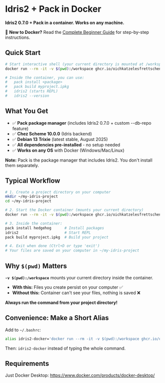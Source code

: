 # Idris2 + Pack in Docker

**Idris2 0.7.0 + Pack in a container. Works on any machine.**

📘 **New to Docker?** Read the [Complete Beginner Guide](BEGINNER_GUIDE.md) for step-by-step instructions.

## Quick Start

```bash
# Start interactive shell (your current directory is mounted at /workspace inside)
docker run --rm -it -v $(pwd):/workspace ghcr.io/oichkatzelesfrettschen/idris2-pack-docker:latest

# Inside the container, you can use:
#   pack install <package>
#   pack build myproject.ipkg
#   idris2 (starts REPL)
#   idris2 --version
```

## What You Get

- ✅ **Pack package manager** (includes Idris2 0.7.0 + custom --db-repo feature)
- ✅ **Chez Scheme 10.0.0** (Idris backend)
- ✅ **Debian 13 Trixie** (latest stable, August 2025)
- ✅ **All dependencies pre-installed** - no setup needed
- ✅ **Works on any OS** with Docker (Windows/Mac/Linux)

**Note:** Pack is the package manager that includes Idris2. You don't install them separately.

## Typical Workflow

```bash
# 1. Create a project directory on your computer
mkdir ~/my-idris-project
cd ~/my-idris-project

# 2. Start the Docker container (mounts your current directory)
docker run --rm -it -v $(pwd):/workspace ghcr.io/oichkatzelesfrettschen/idris2-pack-docker:latest

# 3. Inside the container:
pack install hedgehog      # Install packages
idris2                     # Start REPL
pack build myproject.ipkg  # Build your project

# 4. Exit when done (Ctrl+D or type 'exit')
# Your files are saved on your computer in ~/my-idris-project
```

## Why `$(pwd)` Matters

**`-v $(pwd):/workspace`** mounts your current directory inside the container.

- **With this:** Files you create persist on your computer ✅
- **Without this:** Container can't see your files, nothing is saved ❌

**Always run the command from your project directory!**

## Convenience: Make a Short Alias

Add to `~/.bashrc`:

```bash
alias idris2-docker='docker run --rm -it -v $(pwd):/workspace ghcr.io/oichkatzelesfrettschen/idris2-pack-docker:latest'
```

Then: `idris2-docker` instead of typing the whole command.

## Requirements

Just Docker Desktop: https://www.docker.com/products/docker-desktop/

